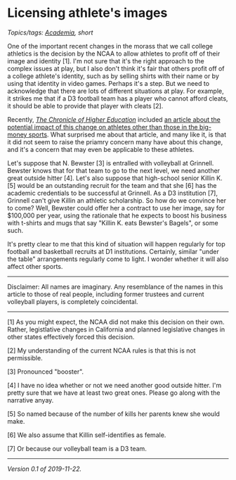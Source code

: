 Licensing athlete's images
==========================

*Topics/tags: [Academia](index-academia), short*

One of the important recent changes in the morass that we call
college athletics is the decision by the NCAA to allow athletes to
profit off of their image and identity [1].  I'm not sure that it's the
right approach to the complex issues at play, but I also don't think
it's fair that others profit off of a college athlete's identity,
such as by selling shirts with their name or by using that identity
in video games.  Perhaps it's a step.  But we need to acknowledge that
there are lots of different situations at play.  For example, it strikes
me that if a D3 football team has a player who cannot afford cleats, it
should be able to provide that player with cleats [2].

Recently, [_The Chronicle of Higher Education_](https://www.chronicle.com/)
included [an article about the potential impact of this change on
athletes other than those in the big-money
sports](https://www.chronicle.com/article/Image-Licensing-Deals-Could/247591).
What surprised me about that article, and many like it, is that it
did not seem to raise the priamry concern many have about this
change, and it's a concern that may even be applicable to these
athletes.

Let's suppose that N. Bewster [3] is entralled with volleyball at
Grinnell.  Bewster knows that for that team to go to the next level,
we need another great outside hitter [4].  Let's also suppose that
high-school senior Killin K. [5] would be an outstanding recruit
for the team and that she [6] has the academic credentials to be
successful at Grinnell.  As a D3 institution [7], Grinnell can't
give Killin an athletic scholarship.  So how do we convince her to
come?  Well, Bewster could offer her a contract to use her image,
say for $100,000 per year, using the rationale that he expects to
boost his business with t-shirts and mugs that say "Killin K. eats
Bewster's Bagels", or some such.

It's pretty clear to me that this kind of situation will happen
regularly for top football and basketball recruits at D1 institutions.
Certainly, similar "under the table" arrangements regularly come
to light.  I wonder whether it will also affect other sports.

---

Disclaimer: All names are imaginary.  Any resemblance of the names
in this article to those of real people, including former trustees
and current volleyball players, is completely coincidental.

---

[1] As you might expect, the NCAA did not make this decision on their
own.  Rather, legistlative changes in California and planned legislative
changes in other states effectively forced this decision.

[2] My understanding of the current NCAA rules is that this is not
permissible.

[3] Pronounced "booster".

[4] I have no idea whether or not we need another good outside hitter.
I'm pretty sure that we have at least two great ones.  Please go
along with the narrative anyay.

[5] So named because of the number of kills her parents knew she would
make.

[6] We also assume that Killin self-identifies as female.

[7] Or because our volleyball team is a D3 team.

---

*Version 0.1 of 2019-11-22.*
